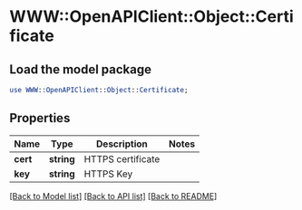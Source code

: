 # WWW::OpenAPIClient::Object::Certificate

## Load the model package
```perl
use WWW::OpenAPIClient::Object::Certificate;
```

## Properties
Name | Type | Description | Notes
------------ | ------------- | ------------- | -------------
**cert** | **string** | HTTPS certificate | 
**key** | **string** | HTTPS Key | 

[[Back to Model list]](../README.md#documentation-for-models) [[Back to API list]](../README.md#documentation-for-api-endpoints) [[Back to README]](../README.md)


